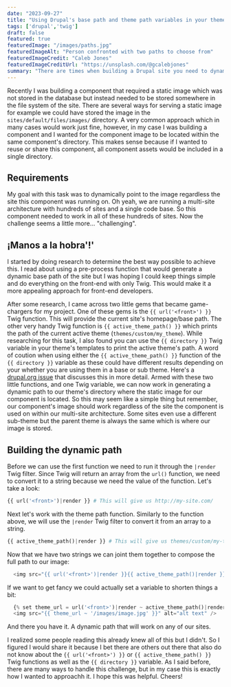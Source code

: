 ```yaml
---
date: "2023-09-27"
title: "Using Drupal's base path and theme path variables in your theme"
tags: ['drupal','twig']
draft: false
featured: true
featuredImage: "/images/paths.jpg"
featuredImageAlt: "Person confronted with two paths to choose from"
featuredImageCredit: "Caleb Jones"
featuredImageCreditUrl: "https://unsplash.com/@gcalebjones"
summary: "There are times when building a Drupal site you need to dynamically point to an asset or resource that may not be saved in the database but instead is located somewhere in the site's file system..."
---
```

Recently I was building a component that required a static image which was not stored in the database but instead needed to be stored somewhere in the file system of the site.  There are several ways for serving a static image for example we could have stored the image in the `sites/default/files/images/` directory.  A very common approach which in many cases would work just fine, however, in my case I was building a component and I wanted for the component image to be located within the same component's directory.  This makes sense because if I wanted to reuse or share this component, all component assets would be included in a single directory.

## Requirements

My goal with this task was to dynamically point to the image regardless the site this component was running on.  Oh yeah, we are running a multi-site architecture with hundreds of sites and a single code base.  So this component needed to work in all of these hundreds of sites.  Now the challenge seems a little more... "challenging".

## ¡Manos a la hobra'!'

I started by doing research to determine the best way possible to achieve this.  I read about using a pre-process function that would generate a dynamic base path of the site but I was hoping I could keep things simple and do everything on the front-end with only Twig. This would make it a more appealing approach for front-end developers.

After some research, I came across two little gems that became game-chargers for my project.  One of these gems is the `{{ url('<front>') }}` Twig function.  This will provide the current site's homepage/base path. The other very handy Twig function is `{{ active_theme_path() }}` which prints the path of the current active theme (`themes/custom/my_theme`). While researching for this task, I also found you can use the `{{ directory }}` Twig variable in your theme's templates to print the active theme's path.  A word of coution when using either the `{{ active_theme_path() }}` function of the `{{ directory }}` variable as these could have different results depending on your whether you are using them in a base or sub theme.  Here's a [drupal.org issue](https://www.drupal.org/project/drupal/issues/3049414) that discusses this in more detail.
Armed with these two little functions, and one Twig variable, we can now work in generating a dynamic path to our theme's directory where the static image for our component is located.  So this may seem like a simple thing but remember, our component's image should work regardless of the site the component is used on within our multi-site architecture.  Some sites even use a different sub-theme but the parent theme is always the same which is where our image is stored.

## Building the dynamic path

Before we can use the first function we need to run it through the `|render` Twig filter.  Since Twig will return an array from the `url()` function, we need to convert it to a string because we need the value of the function. Let's take a look:

```php
{{ url('<front>')|render }} # This will give us http://my-site.com/
```

Next let's work with the theme path function. Similarly to the function above, we will use the `|render` Twig filter to convert it from an array to a string.

```php
{{ active_theme_path()|render }} # This will give us themes/custom/my-theme
```

Now that we have two strings we can joint them together to compose the full path to our image:

```php
  <img src="{{ url('<front>')|render }}{{ active_theme_path()|render }}/images/image.jpg" alt="alt text" />
```

If we want to get fancy we could actually set a variable to shorten things a bit:

```php
  {% set theme_url = url('<front>')|render ~ active_theme_path()|render %}
  <img src="{{ theme_url ~ '/images/image.jpg' }}" alt="alt text" />
```

And there you have it.  A dynamic path that will work on any of our sites.

I realized some people reading this already knew all of this but I didn't.  So I figured I would share it because I bet there are others out there that also do not know about the `{{ url('<front>') }}` or `{{ active_theme_path() }}` Twig functions as well as the `{{ directory }}` variable.  As I said before, there are many ways to handle this challenge, but in my case this is exactly how I wanted to approachh it.  I hope this was helpful.  Cheers!
